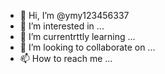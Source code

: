 - 👋 Hi, I’m @ymy123456337
- 👀 I’m interested in ...
- 🌱 I’m currentrttly learning ...
- 💞️ I’m looking to collaborate on ...
- 📫 How to reach me ...

<!---
ymy123456337/ymy123456337 is a ✨ special ✨ repository because its `README.md` (this file) appears on your GitHub profile.
You can click the Preview link to take a look at your changes.
--->
